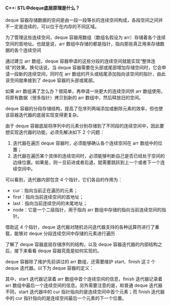 #### C++: STL中deque底层原理是什么？

deque 容器存储数据的空间是由一段一段等长的连续空间构成，各段空间之间并不一定是连续的，可以位于在内存的不同区域。

为了管理这些连续空间，deque 容器用数组（数组名假设为 arr）存储着各个连续空间的首地址。也就是说，arr 数组中存储的都是指针，指向那些真正用来存储数据的各个连续空间

通过建立 arr 数组，deque 容器申请的这些分段的连续空间就能实现“整体连续”的效果。换句话说，当 deque 容器需要在头部或尾部增加存储空间时，它会申请一段新的连续空间，同时在 arr 数组的开头或结尾添加指向该空间的指针，由此该空间就串接到了 deque 容器的头部或尾部。

如果 arr 数组满了怎么办？很简单，再申请一块更大的连续空间供 arr 数组使用，将原有数据（很多指针）拷贝到新的 arr 数组中，然后释放旧的空间。

deque 容器的分段存储结构，提高了在序列两端添加或删除元素的效率，但也使该容器迭代器的底层实现变得更复杂。

由于 deque 容器底层将序列中的元素分别存储到了不同段的连续空间中，因此要想实现迭代器的功能，必须先解决如下 2 个问题：

1. 迭代器在遍历 deque 容器时，必须能够确认各个连续空间在 arr 数组中的位置；
2. 迭代器在遍历某个具体的连续空间时，必须能够判断自己是否已经处于空间的边缘位置。如果是，则一旦前进或者后退，就需要跳跃到上一个或者下一个连续空间中。

可以看到，迭代器内部包含 4 个指针，它们各自的作用为：

- cur：指向当前正在遍历的元素；
- first：指向当前连续空间的首地址；
- last：指向当前连续空间的末尾地址；
- node：它是一个二级指针，用于指向 arr 数组中存储的指向当前连续空间的指针。


借助这 4 个指针，deque 迭代器对随机访问迭代器支持的各种运算符进行了重载，能够对 deque 分段连续空间中存储的元素进行遍历

了解了 deque 容器底层存储序列的结构，以及 deque 容器迭代器的内部结构之后，接下来看看 deque 容器究竟是如何实现的。

deque 容器除了维护先前讲过的 arr 数组，还需要维护 start、finish 这 2 个 deque 迭代器。以下为 deque 容器的定义：

其中，start 迭代器记录着 arr 数组中首个连续空间的信息，finish 迭代器记录着 arr 数组中最后一个连续空间的信息。另外需要注意的是，和普通 deque 迭代器不同，start 迭代器中的 cur 指针指向的是连续空间中首个元素；而 finish 迭代器中的 cur 指针指向的是连续空间最后一个元素的下一个位置。
